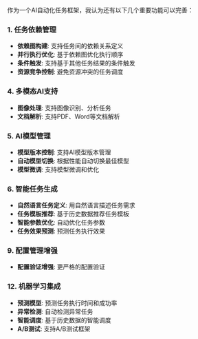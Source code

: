 作为一个AI自动化任务框架，我认为还有以下几个重要功能可以完善：

### 1. **任务依赖管理**
- **依赖图构建**: 支持任务间的依赖关系定义
- **并行执行优化**: 基于依赖图优化执行顺序
- **条件触发**: 支持基于其他任务结果的条件触发
- **资源竞争控制**: 避免资源冲突的任务调度

### 4. **多模态AI支持**
- **图像处理**: 支持图像识别、分析任务
- **文档解析**: 支持PDF、Word等文档解析

### 5. **AI模型管理**
- **模型版本控制**: 支持AI模型版本管理
- **自动模型切换**: 根据性能自动切换最佳模型
- **模型微调**: 支持模型微调和优化

### 6. **智能任务生成**
- **自然语言任务定义**: 用自然语言描述任务需求
- **任务模板推荐**: 基于历史数据推荐任务模板
- **智能参数优化**: 自动优化任务参数
- **任务效果预测**: 预测任务执行效果

### 9. **配置管理增强**
- **配置验证增强**: 更严格的配置验证

### 12. **机器学习集成**
- **预测模型**: 预测任务执行时间和成功率
- **异常检测**: 自动检测异常任务
- **智能调度**: 基于历史数据的智能调度
- **A/B测试**: 支持A/B测试框架